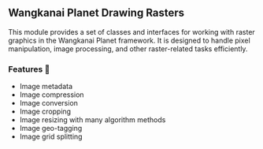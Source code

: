 ## Wangkanai Planet Drawing Rasters

This module provides a set of classes and interfaces for working with raster graphics in the Wangkanai Planet framework.
It is designed to handle pixel manipulation, image processing, and other raster-related tasks efficiently.

### Features 🌟

- Image metadata
- Image compression
- Image conversion
- Image cropping
- Image resizing with many algorithm methods
- Image geo-tagging
- Image grid splitting

